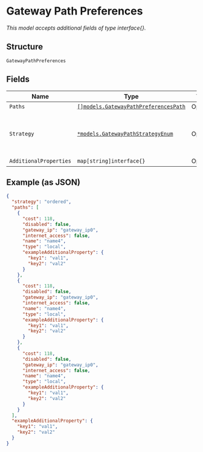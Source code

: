 
# Gateway Path Preferences

*This model accepts additional fields of type interface{}.*

## Structure

`GatewayPathPreferences`

## Fields

| Name | Type | Tags | Description |
|  --- | --- | --- | --- |
| `Paths` | [`[]models.GatewayPathPreferencesPath`](../../doc/models/gateway-path-preferences-path.md) | Optional | - |
| `Strategy` | [`*models.GatewayPathStrategyEnum`](../../doc/models/gateway-path-strategy-enum.md) | Optional | enum: `ecmp`, `ordered`, `weighted`<br><br>**Default**: `"ordered"` |
| `AdditionalProperties` | `map[string]interface{}` | Optional | - |

## Example (as JSON)

```json
{
  "strategy": "ordered",
  "paths": [
    {
      "cost": 118,
      "disabled": false,
      "gateway_ip": "gateway_ip0",
      "internet_access": false,
      "name": "name4",
      "type": "local",
      "exampleAdditionalProperty": {
        "key1": "val1",
        "key2": "val2"
      }
    },
    {
      "cost": 118,
      "disabled": false,
      "gateway_ip": "gateway_ip0",
      "internet_access": false,
      "name": "name4",
      "type": "local",
      "exampleAdditionalProperty": {
        "key1": "val1",
        "key2": "val2"
      }
    },
    {
      "cost": 118,
      "disabled": false,
      "gateway_ip": "gateway_ip0",
      "internet_access": false,
      "name": "name4",
      "type": "local",
      "exampleAdditionalProperty": {
        "key1": "val1",
        "key2": "val2"
      }
    }
  ],
  "exampleAdditionalProperty": {
    "key1": "val1",
    "key2": "val2"
  }
}
```

